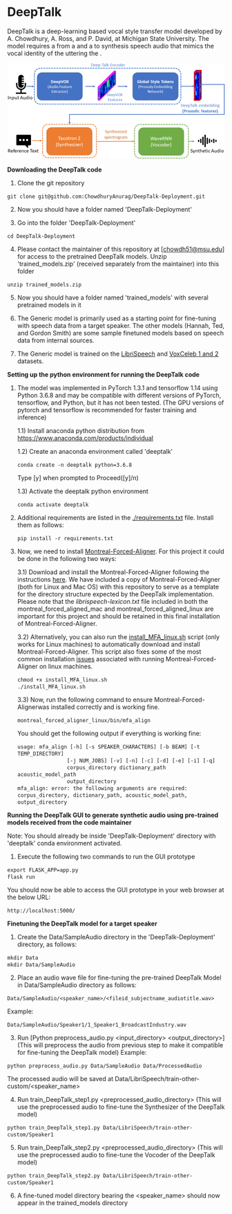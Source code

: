 DeepTalk
===============================

DeepTalk is a deep-learning based vocal style transfer model developed by A. Chowdhury, A. Ross, and P. David, at Michigan State University.
The model requires a <reference audio> from a <target speaker> and a <sample text> to synthesis speech audio that mimics the vocal identity of the <target speaker> uttering the <sample text>. 

![DeepTalk Model](/images/DeepTalk.png)


**Downloading the DeepTalk code**

1) Clone the git repository

```
git clone git@github.com:ChowdhuryAnurag/DeepTalk-Deployment.git
```

2) Now you should have a folder named 'DeepTalk-Deployment'

3) Go into the folder 'DeepTalk-Deployment'
```
cd DeepTalk-Deployment
```

4) Please contact the maintainer of this repository at [chowdh51@msu.edu] for access to the pretrained DeepTalk models. Unzip 'trained_models.zip' (received separately from the maintainer) into this folder
```
unzip trained_models.zip
```

5) Now you should have a folder named 'trained_models' with several pretrained models in it

6) The Generic model is primarily used as a starting point for fine-tuning with speech data from a target speaker. The other models (Hannah, Ted, and Gordon Smith) are some sample finetuned models based on speech data from internal sources.

7) The Generic model is trained on the [LibriSpeech](http://www.openslr.org/resources/12/train-other-500.tar.gz) and [VoxCeleb 1 and 2](http://www.robots.ox.ac.uk/~vgg/data/voxceleb/) datasets.


**Setting up the python environment for running the DeepTalk code**

1) The model was implemented in PyTorch 1.3.1 and tensorflow 1.14 using Python 3.6.8 and may be compatible with different versions of PyTorch, tensorflow, and Python, but it has not been tested. (The GPU versions of pytorch and tensorflow is recommended for faster training and inference)

    1.1) Install anaconda python distribution from https://www.anaconda.com/products/individual

    1.2) Create an anaconda environment called 'deeptalk'
    ```
    conda create -n deeptalk python=3.6.8
    ```
    Type [y] when prompted to Proceed([y]/n)
    
    1.3) Activate the deeptalk python environment
    ```
    conda activate deeptalk
    ```

2) Additional requirements are listed in the [./requirements.txt](./requirements.txt) file. Install them as follows:
    ```
    pip install -r requirements.txt
    ```

3) Now, we need to install [Montreal-Forced-Aligner](https://montreal-forced-aligner.readthedocs.io/en/latest/). For this project it could be done in the following two ways:

    3.1) Download and install the Montreal-Forced-Aligner following the instructions [here](https://montreal-forced-aligner.readthedocs.io/en/latest/installation.html). We have included a copy of Montreal-Forced-Aligner (both for Linux and Mac OS) with this repository to serve as a template for the directory structure expected by the DeepTalk implementation. Please note that the *librispeech-lexicon.txt* file included in both the montreal_forced_aligned_mac and montreal_forced_aligned_linux are important for this project and should be retained in this final installation of Montreal-Forced-Aligner.
    
    3.2) Alternatively, you can also run the [install_MFA_linux.sh](./install_MFA_linux.sh) script (only works for Linux machines) to automatically download and install Montreal-Forced-Aligner. This script also fixes some of the most common installation [issues](https://github.com/MontrealCorpusTools/Montreal-Forced-Aligner/issues/109) associated with running Montreal-Forced-Aligner on linux machines.
    ```
    chmod +x install_MFA_linux.sh
    ./install_MFA_linux.sh
    ```

    3.3) Now, run the following command to ensure Montreal-Forced-Alignerwas installed correctly and is working fine.
    ```
    montreal_forced_aligner_linux/bin/mfa_align
    ```
    You should get the following output if everything is working fine:
    ```
    usage: mfa_align [-h] [-s SPEAKER_CHARACTERS] [-b BEAM] [-t TEMP_DIRECTORY]
                    [-j NUM_JOBS] [-v] [-n] [-c] [-d] [-e] [-i] [-q]
                    corpus_directory dictionary_path acoustic_model_path
                    output_directory
    mfa_align: error: the following arguments are required: corpus_directory, dictionary_path, acoustic_model_path, output_directory
    ```

**Running the DeepTalk GUI to generate synthetic audio using pre-trained models received from the code maintainer**

Note: You should already be inside 'DeepTalk-Deployment' directory with 'deeptalk' conda environment activated.

1) Execute the following two commands to run the GUI prototype
```
export FLASK_APP=app.py
flask run
```

You should now be able to access the GUI prototype in your web browser at the below URL:
```
http://localhost:5000/
```


**Finetuning the DeepTalk model for a target speaker**

1) Create the Data/SampleAudio directory in the 'DeepTalk-Deployment' directory, as follows:
```
mkdir Data
mkdir Data/SampleAudio
```

2) Place an audio wave file for fine-tuning the pre-trained DeepTalk Model in Data/SampleAudio directory as follows:
```
Data/SampleAudio/<speaker_name>/<fileid_subjectname_audiotitle.wav>
```
Example:
```
Data/SampleAudio/Speaker1/1_Speaker1_BroadcastIndustry.wav
```

3) Run [Python preprocess_audio.py <input_directory> <output_directory>](This will preprocess the audio from previous step to make it compatible for fine-tuning the DeepTalk model)
Example: 
```
python preprocess_audio.py Data/SampleAudio Data/ProcessedAudio
```
The processed audio will be saved at Data/LibriSpeech/train-other-custom/<speaker_name>

4) Run train_DeepTalk_step1.py <preprocessed_audio_directory> (This will use the preprocessed audio to fine-tune the Synthesizer of the DeepTalk model)
```
python train_DeepTalk_step1.py Data/LibriSpeech/train-other-custom/Speaker1
```

5) Run train_DeepTalk_step2.py <preprocessed_audio_directory> (This will use the preprocessed audio to fine-tune the Vocoder of the DeepTalk model)
```
python train_DeepTalk_step2.py Data/LibriSpeech/train-other-custom/Speaker1
```

6) A fine-tuned model directory bearing the <speaker_name> should now appear in the trained_models directory

